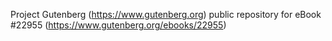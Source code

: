 Project Gutenberg (https://www.gutenberg.org) public repository for eBook #22955 (https://www.gutenberg.org/ebooks/22955)
